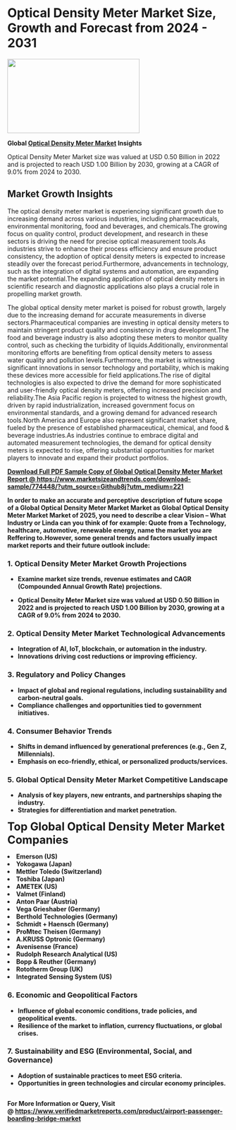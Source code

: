<H1>Optical Density Meter Market Size, Growth and Forecast from 2024 - 2031</H1><img class="aligncenter size-medium wp-image-584254" src="https://thirdeyenews.in/wp-content/uploads/2024/09/Global-Market-Research-300x168.jpeg" alt="" width="300" height="168" /><p><strong>Global&nbsp;<a href="https://www.marketsizeandtrends.com/download-sample/774448/?utm_source=Github8j?utm_medium=221">Optical Density Meter Market</a> Insights</strong></p><p>Optical Density Meter Market size was valued at USD 0.50 Billion in 2022 and is projected to reach USD 1.00 Billion by 2030, growing at a CAGR of 9.0% from 2024 to 2030.</p><p><h2>Market Growth Insights</h2> <p>The optical density meter market is experiencing significant growth due to increasing demand across various industries, including pharmaceuticals, environmental monitoring, food and beverages, and chemicals.The growing focus on quality control, product development, and research in these sectors is driving the need for precise optical measurement tools.As industries strive to enhance their process efficiency and ensure product consistency, the adoption of optical density meters is expected to increase steadily over the forecast period.Furthermore, advancements in technology, such as the integration of digital systems and automation, are expanding the market potential.The expanding application of optical density meters in scientific research and diagnostic applications also plays a crucial role in propelling market growth.</p> <p><strong><a href="#"></a></strong></p> <p>The global optical density meter market is poised for robust growth, largely due to the increasing demand for accurate measurements in diverse sectors.Pharmaceutical companies are investing in optical density meters to maintain stringent product quality and consistency in drug development.The food and beverage industry is also adopting these meters to monitor quality control, such as checking the turbidity of liquids.Additionally, environmental monitoring efforts are benefiting from optical density meters to assess water quality and pollution levels.Furthermore, the market is witnessing significant innovations in sensor technology and portability, which is making these devices more accessible for field applications.The rise of digital technologies is also expected to drive the demand for more sophisticated and user-friendly optical density meters, offering increased precision and reliability.The Asia Pacific region is projected to witness the highest growth, driven by rapid industrialization, increased government focus on environmental standards, and a growing demand for advanced research tools.North America and Europe also represent significant market share, fueled by the presence of established pharmaceutical, chemical, and food & beverage industries.As industries continue to embrace digital and automated measurement technologies, the demand for optical density meters is expected to rise, offering substantial opportunities for market players to innovate and expand their product portfolios.<p><strong><a href="#"></p><p><span class=""><strong>Download Full PDF Sample Copy of Global Optical Density Meter Market Report</strong> @ <a href="https://www.marketsizeandtrends.com/download-sample/774448/?utm_source=Github8j?utm_medium=221" target="_blank">https://www.marketsizeandtrends.com/download-sample/774448/?utm_source=Github8j?utm_medium=221</a></span></p><p>In order to make an accurate and perceptive description of future scope of a Global&nbsp;Optical Density Meter Market Market as Global&nbsp;Optical Density Meter Market Market of 2025, you need to describe a clear Vision &ndash; What Industry or Linda can you think of for example: Quote from a Technology, healthcare, automotive, renewable energy, name the market you are Reffering to.However, some general trends and factors usually impact market reports and their future outlook include:</p><h3>1.&nbsp;<strong>Optical Density Meter Market Growth Projections</strong></h3><ul><li>Examine market size trends, revenue estimates and CAGR (Compounded Annual Growth Rate) projections.</li><li><p>Optical Density Meter Market size was valued at USD 0.50 Billion in 2022 and is projected to reach USD 1.00 Billion by 2030, growing at a CAGR of 9.0% from 2024 to 2030.</p></li></ul><h3>2.&nbsp;<strong>Optical Density Meter Market Technological Advancements</strong></h3><ul><li>Integration of AI, IoT, blockchain, or automation in the industry.</li><li>Innovations driving cost reductions or improving efficiency.</li></ul><h3>3.&nbsp;<strong>Regulatory and Policy Changes</strong></h3><ul><li>Impact of global and regional regulations, including sustainability and carbon-neutral goals.</li><li>Compliance challenges and opportunities tied to government initiatives.</li></ul><h3>4.&nbsp;<strong>Consumer Behavior Trends</strong></h3><ul><li>Shifts in demand influenced by generational preferences (e.g., Gen Z, Millennials).</li><li>Emphasis on eco-friendly, ethical, or personalized products/services.</li></ul><h3>5.&nbsp;<strong>Global Optical Density Meter Market Competitive Landscape</strong></h3><ul><li>Analysis of key players, new entrants, and partnerships shaping the industry.</li><li>Strategies for differentiation and market penetration.</li></ul><p data-pm-slice="1 1 []"><span style="color: inherit; font-family: inherit; font-size: 25px;">Top Global Optical Density Meter Market Companies</span></p><div class="" data-test-id=""><p><li>Emerson (US)</li><li> Yokogawa (Japan)</li><li> Mettler Toledo (Switzerland)</li><li> Toshiba (Japan)</li><li> AMETEK (US)</li><li> Valmet (Finland)</li><li> Anton Paar (Austria)</li><li> Vega Grieshaber (Germany)</li><li> Berthold Technologies (Germany)</li><li> Schmidt + Haensch (Germany)</li><li> ProMtec Theisen (Germany)</li><li> A.KRUSS Optronic (Germany)</li><li> Avenisense (France)</li><li> Rudolph Research Analytical (US)</li><li> Bopp & Reuther (Germany)</li><li> Rototherm Group (UK)</li><li> Integrated Sensing System (US)</li></p></div><h3>6.&nbsp;<strong>Economic and Geopolitical Factors</strong></h3><ul><li>Influence of global economic conditions, trade policies, and geopolitical events.</li><li>Resilience of the market to inflation, currency fluctuations, or global crises.</li></ul><h3>7.&nbsp;<strong>Sustainability and ESG (Environmental, Social, and Governance)</strong></h3><ul><li>Adoption of sustainable practices to meet ESG criteria.</li><li>Opportunities in green technologies and circular economy principles.</li></ul><h2><strong style="font-size: 14px;">For More Information or Query, Visit @&nbsp;</strong><a style="background-color: #ffffff; font-size: 14px;" href="https://www.marketsizeandtrends.com/report/optical-density-meter-market/" target="_blank">https://www.verifiedmarketreports.com/product/airport-passenger-boarding-bridge-market</a></h2>